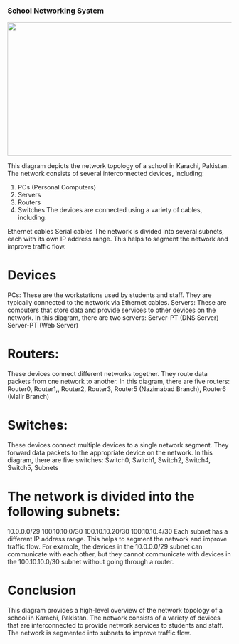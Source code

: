 ### School Networking System
<img src="https://github.com/Eman-Ansari/NetworkingProjectwithIps/assets/142986181/b8003746-20f5-46f5-bbd9-836c9f1c6944" width=600 height=300>



This diagram depicts the network topology of a school in Karachi, Pakistan. The network consists of several interconnected devices, including:

1. PCs (Personal Computers)
2. Servers
3. Routers
4. Switches
The devices are connected using a variety of cables, including:

Ethernet cables
Serial cables
The network is divided into several subnets, each with its own IP address range. This helps to segment the network and improve traffic flow.

# Devices

PCs: These are the workstations used by students and staff. They are typically connected to the network via Ethernet cables.
Servers: These are computers that store data and provide services to other devices on the network. In this diagram, there are two servers:
Server-PT (DNS Server)
Server-PT (Web Server)

# Routers: 
These devices connect different networks together. They route data packets from one network to another. In this diagram, there are five routers:
Router0, Router1,, Router2, Router3, Router5 (Nazimabad Branch), Router6 (Malir Branch)

# Switches: 
These devices connect multiple devices to a single network segment. They forward data packets to the appropriate device on the network. In this diagram, there are five switches:
Switch0, Switch1, Switch2, Switch4, Switch5, Subnets

# The network is divided into the following subnets:

10.0.0.0/29
100.10.10.0/30
100.10.10.20/30
100.10.10.4/30
Each subnet has a different IP address range. This helps to segment the network and improve traffic flow. For example, the devices in the 10.0.0.0/29 subnet can communicate with each other, but they cannot communicate with devices in the 100.10.10.0/30 subnet without going through a router.

# Conclusion

This diagram provides a high-level overview of the network topology of a school in Karachi, Pakistan. The network consists of a variety of devices that are interconnected to provide network services to students and staff. The network is segmented into subnets to improve traffic flow.
